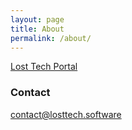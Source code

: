 ```yaml
---
layout: page
title: About
permalink: /about/
---
```


[Lost Tech Portal](https://losttech.software/)

### Contact

[contact@losttech.software](mailto:contact@losttech.software)
